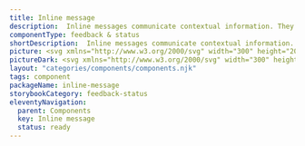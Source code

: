 ```yaml
---
title: Inline message
description:  Inline messages communicate contextual information. They’re positioned inline, close to the element they’re adding context to.
componentType: feedback & status
shortDescription:  Inline messages communicate contextual information.
picture: <svg xmlns="http://www.w3.org/2000/svg" width="300" height="200" fill="none" aria-labelledby="inlineMessageTitle inlineMessageDesc" role="img"><title id="inlineMessageTitle">Illustration of the inline message component.</title><desc id="inlineMessageDesc">An illustrated inline message component representing inline message component card.</desc><path fill="#EDF2FC" d="M30 66a2 2 0 0 1 2-2h236a2 2 0 0 1 2 2v68a2 2 0 0 1-2 2H32a2 2 0 0 1-2-2V66Z"/><path fill="#36F" d="M28 66a3 3 0 0 1 3-3h237a3 3 0 0 1 3 3h-2a1 1 0 0 0-1-1H32v1h-4Zm243 68a3 3 0 0 1-3 3H31a3 3 0 0 1-3-3h4v1h236a1 1 0 0 0 1-1h2Zm-240 3a3 3 0 0 1-3-3V66a3 3 0 0 1 3-3l1 2v70l-1 2Zm237-74a3 3 0 0 1 3 3v68a3 3 0 0 1-3 3v-2a1 1 0 0 0 1-1V66a1 1 0 0 0-1-1v-2Z"/><path fill="#36F" fill-rule="evenodd" d="M54 96a8 8 0 1 0 0-16 8 8 0 0 0 0 16Zm1.125-11.995a1.125 1.125 0 1 1-2.25 0 1.125 1.125 0 0 1 2.25 0ZM54 86.505a1 1 0 0 1 1 1v4.5a1 1 0 1 1-2 0v-4.5a1 1 0 0 1 1-1Z" clip-rule="evenodd"/><path fill="#1138AD" d="M74 93.328V82.864h1.856v10.464H74ZM78.356 93.328v-7.856h1.52l.128 1.056h.064a6.105 6.105 0 0 1 1.152-.88 2.75 2.75 0 0 1 1.424-.368c.842 0 1.456.272 1.84.816.384.544.576 1.312.576 2.304v4.928h-1.84V88.64c0-.65-.096-1.11-.288-1.376-.192-.267-.507-.4-.944-.4-.342 0-.646.085-.912.256-.256.16-.55.4-.88.72v5.488h-1.84ZM89.1 93.52c-.65 0-1.114-.197-1.391-.592-.267-.395-.4-.933-.4-1.616v-9.28h1.84v9.376c0 .224.042.384.128.48a.382.382 0 0 0 .272.128h.112c.042-.01.101-.021.176-.032l.24 1.376a2.884 2.884 0 0 1-.976.16ZM91.653 93.328v-7.856h1.84v7.856h-1.84Zm.927-9.232c-.33 0-.597-.096-.8-.288-.202-.192-.303-.448-.303-.768 0-.31.1-.56.303-.752.203-.192.47-.288.8-.288.331 0 .598.096.8.288.203.192.305.443.305.752 0 .32-.102.576-.305.768-.202.192-.469.288-.8.288ZM95.84 93.328v-7.856h1.52l.128 1.056h.064a6.105 6.105 0 0 1 1.152-.88 2.75 2.75 0 0 1 1.424-.368c.843 0 1.456.272 1.84.816.384.544.576 1.312.576 2.304v4.928h-1.84V88.64c0-.65-.096-1.11-.288-1.376-.192-.267-.507-.4-.944-.4-.341 0-.645.085-.912.256-.256.16-.55.4-.88.72v5.488h-1.84ZM108.153 93.52c-.725 0-1.381-.16-1.968-.48a3.602 3.602 0 0 1-1.392-1.408c-.341-.619-.512-1.36-.512-2.224 0-.853.171-1.59.512-2.208.352-.619.805-1.093 1.36-1.424a3.356 3.356 0 0 1 1.744-.496c.715 0 1.312.16 1.792.48.48.31.843.747 1.088 1.312.245.555.368 1.2.368 1.936 0 .384-.027.683-.08.896h-4.992c.085.693.336 1.232.752 1.616.416.384.939.576 1.568.576.341 0 .656-.048.944-.144.299-.107.592-.25.88-.432l.624 1.152a5.637 5.637 0 0 1-1.248.608c-.459.16-.939.24-1.44.24Zm-2.096-4.864h3.488c0-.608-.133-1.083-.4-1.424-.267-.352-.667-.528-1.2-.528-.459 0-.869.17-1.232.512-.352.33-.571.81-.656 1.44ZM116.266 93.328V82.864h2.096l1.856 5.12c.117.33.229.672.336 1.024.117.341.229.683.336 1.024h.064c.117-.341.229-.683.336-1.024.106-.352.213-.693.32-1.024l1.808-5.12h2.112v10.464h-1.712v-4.784c0-.33.01-.688.032-1.072l.096-1.184c.042-.395.08-.752.112-1.072h-.064l-.848 2.432-1.712 4.704h-1.104l-1.728-4.704-.832-2.432h-.064c.032.32.064.677.096 1.072.042.395.074.79.096 1.184.032.384.048.741.048 1.072v4.784h-1.68ZM131.388 93.52c-.726 0-1.382-.16-1.969-.48-.586-.33-1.05-.8-1.391-1.408-.342-.619-.513-1.36-.513-2.224 0-.853.171-1.59.513-2.208.352-.619.805-1.093 1.36-1.424a3.354 3.354 0 0 1 1.744-.496c.714 0 1.312.16 1.792.48.48.31.842.747 1.088 1.312.245.555.368 1.2.368 1.936 0 .384-.027.683-.081.896h-4.992c.086.693.337 1.232.753 1.616.416.384.938.576 1.567.576.342 0 .656-.048.944-.144.299-.107.592-.25.88-.432l.625 1.152c-.374.245-.79.448-1.249.608-.458.16-.938.24-1.439.24Zm-2.096-4.864h3.487c0-.608-.133-1.083-.399-1.424-.267-.352-.667-.528-1.2-.528-.459 0-.87.17-1.233.512-.352.33-.57.81-.655 1.44ZM138.329 93.52a4.476 4.476 0 0 1-1.6-.304 5.34 5.34 0 0 1-1.376-.784l.864-1.184c.352.267.704.48 1.056.64.352.16.725.24 1.12.24.427 0 .741-.09.944-.272a.865.865 0 0 0 .304-.672.666.666 0 0 0-.256-.544 2.075 2.075 0 0 0-.624-.384c-.256-.117-.523-.23-.8-.336a8.685 8.685 0 0 1-1.024-.464 2.658 2.658 0 0 1-.816-.72c-.213-.299-.32-.667-.32-1.104 0-.693.256-1.259.768-1.696.512-.437 1.205-.656 2.08-.656.555 0 1.051.096 1.488.288.437.192.816.41 1.136.656l-.848 1.12a3.982 3.982 0 0 0-.848-.48 2.075 2.075 0 0 0-.88-.192c-.395 0-.688.085-.88.256a.758.758 0 0 0-.288.608c0 .31.16.544.48.704.32.16.693.315 1.12.464a6.67 6.67 0 0 1 1.056.48c.341.181.624.421.848.72.235.299.352.693.352 1.184 0 .672-.261 1.248-.784 1.728-.523.47-1.28.704-2.272.704ZM145.219 93.52a4.48 4.48 0 0 1-1.6-.304 5.34 5.34 0 0 1-1.376-.784l.864-1.184c.352.267.704.48 1.056.64.352.16.726.24 1.121.24.426 0 .741-.09.944-.272a.868.868 0 0 0 .304-.672.667.667 0 0 0-.257-.544 2.075 2.075 0 0 0-.624-.384c-.256-.117-.522-.23-.799-.336a8.698 8.698 0 0 1-1.025-.464 2.681 2.681 0 0 1-.816-.72c-.213-.299-.32-.667-.32-1.104 0-.693.257-1.259.769-1.696.512-.437 1.205-.656 2.079-.656.555 0 1.051.096 1.488.288.438.192.816.41 1.136.656l-.848 1.12a3.982 3.982 0 0 0-.848-.48 2.07 2.07 0 0 0-.879-.192c-.395 0-.689.085-.881.256a.757.757 0 0 0-.287.608c0 .31.159.544.479.704.32.16.694.315 1.121.464.362.128.714.288 1.056.48.341.181.624.421.848.72.234.299.351.693.351 1.184 0 .672-.261 1.248-.783 1.728-.523.47-1.281.704-2.273.704ZM151.822 93.52c-.683 0-1.243-.213-1.68-.64-.427-.427-.64-.981-.64-1.664 0-.843.368-1.493 1.104-1.952.736-.47 1.909-.79 3.52-.96-.011-.416-.123-.773-.336-1.072-.203-.31-.571-.464-1.104-.464-.384 0-.763.075-1.136.224-.363.15-.72.33-1.072.544l-.672-1.232a7.864 7.864 0 0 1 1.472-.72 5.087 5.087 0 0 1 1.76-.304c.981 0 1.712.293 2.192.88.491.576.736 1.413.736 2.512v4.656h-1.52l-.128-.864h-.064a5.68 5.68 0 0 1-1.136.752 2.797 2.797 0 0 1-1.296.304Zm.592-1.44c.32 0 .608-.075.864-.224a5.7 5.7 0 0 0 .848-.64v-1.76c-1.067.139-1.808.347-2.224.624-.416.267-.624.597-.624.992 0 .352.107.608.32.768.213.16.485.24.816.24ZM160.904 96.8a5.873 5.873 0 0 1-1.68-.224c-.491-.15-.88-.379-1.168-.688-.277-.299-.416-.677-.416-1.136 0-.65.373-1.21 1.12-1.68v-.064a1.675 1.675 0 0 1-.512-.512c-.128-.213-.192-.48-.192-.8 0-.31.085-.587.256-.832.181-.256.384-.464.608-.624v-.064c-.267-.203-.507-.485-.72-.848a2.478 2.478 0 0 1-.304-1.232c0-.608.144-1.12.432-1.536.288-.416.667-.73 1.136-.944.48-.224.992-.336 1.536-.336.213 0 .416.021.608.064.203.032.384.075.544.128h2.816v1.36h-1.44c.128.15.235.341.32.576.085.224.128.475.128.752 0 .576-.133 1.067-.4 1.472a2.52 2.52 0 0 1-1.072.896 3.607 3.607 0 0 1-2.032.256 2.623 2.623 0 0 1-.544-.16 1.98 1.98 0 0 0-.288.32.837.837 0 0 0-.096.432c0 .224.091.4.272.528.192.128.528.192 1.008.192h1.392c.949 0 1.664.155 2.144.464.491.299.736.79.736 1.472 0 .512-.171.976-.512 1.392-.341.427-.827.763-1.456 1.008s-1.371.368-2.224.368Zm.096-7.12c.373 0 .693-.139.96-.416.267-.277.4-.667.4-1.168 0-.49-.133-.87-.4-1.136a1.252 1.252 0 0 0-.96-.416c-.384 0-.709.133-.976.4s-.4.65-.4 1.152c0 .501.133.89.4 1.168.267.277.592.416.976.416Zm.192 5.92c.629 0 1.141-.128 1.536-.384s.592-.55.592-.88c0-.31-.123-.517-.368-.624-.235-.107-.576-.16-1.024-.16h-1.072c-.427 0-.784-.037-1.072-.112-.405.31-.608.656-.608 1.04 0 .352.181.624.544.816.363.203.853.304 1.472.304ZM169.591 93.52c-.726 0-1.382-.16-1.968-.48a3.602 3.602 0 0 1-1.392-1.408c-.342-.619-.512-1.36-.512-2.224 0-.853.17-1.59.512-2.208.352-.619.805-1.093 1.36-1.424a3.354 3.354 0 0 1 1.744-.496c.714 0 1.312.16 1.792.48.48.31.842.747 1.088 1.312.245.555.368 1.2.368 1.936 0 .384-.027.683-.08.896h-4.992c.085.693.336 1.232.752 1.616.416.384.938.576 1.568.576.341 0 .656-.048.944-.144a4.5 4.5 0 0 0 .88-.432l.624 1.152a5.68 5.68 0 0 1-1.248.608c-.459.16-.939.24-1.44.24Zm-2.096-4.864h3.488c0-.608-.134-1.083-.4-1.424-.267-.352-.667-.528-1.2-.528-.459 0-.87.17-1.232.512-.352.33-.571.81-.656 1.44ZM179.815 93.328v-8.896h-3.024v-1.568h7.904v1.568h-3.024v8.896h-1.856ZM186.277 93.328v-7.856h1.841v7.856h-1.841Zm.928-9.232c-.33 0-.597-.096-.799-.288-.203-.192-.304-.448-.304-.768 0-.31.101-.56.304-.752.202-.192.469-.288.799-.288.331 0 .598.096.801.288.202.192.304.443.304.752 0 .32-.102.576-.304.768-.203.192-.47.288-.801.288ZM193.233 93.52c-.907 0-1.552-.261-1.936-.784-.373-.533-.56-1.221-.56-2.064v-3.744h-1.12v-1.376l1.216-.08.224-2.144h1.536v2.144h2v1.456h-2v3.744c0 .917.368 1.376 1.104 1.376.139 0 .283-.016.432-.048.149-.043.277-.085.384-.128l.32 1.36a5.222 5.222 0 0 1-.736.192 3.7 3.7 0 0 1-.864.096ZM198.038 93.52c-.65 0-1.114-.197-1.392-.592-.266-.395-.4-.933-.4-1.616v-9.28h1.84v9.376c0 .224.043.384.128.48a.384.384 0 0 0 .272.128h.112c.043-.01.102-.021.176-.032l.24 1.376a2.879 2.879 0 0 1-.976.16ZM203.95 93.52c-.725 0-1.381-.16-1.968-.48a3.602 3.602 0 0 1-1.392-1.408c-.341-.619-.512-1.36-.512-2.224 0-.853.171-1.59.512-2.208.352-.619.805-1.093 1.36-1.424a3.356 3.356 0 0 1 1.744-.496c.715 0 1.312.16 1.792.48.48.31.843.747 1.088 1.312.245.555.368 1.2.368 1.936 0 .384-.027.683-.08.896h-4.992c.085.693.336 1.232.752 1.616.416.384.939.576 1.568.576.341 0 .656-.048.944-.144.299-.107.592-.25.88-.432l.624 1.152a5.637 5.637 0 0 1-1.248.608c-.459.16-.939.24-1.44.24Zm-2.096-4.864h3.488c0-.608-.133-1.083-.4-1.424-.267-.352-.667-.528-1.2-.528-.459 0-.869.17-1.232.512-.352.33-.571.81-.656 1.44ZM74 116.516v-9.184h2.296c1.419 0 2.497.397 3.234 1.19.737.784 1.106 1.904 1.106 3.36 0 1.465-.369 2.604-1.106 3.416-.728.812-1.787 1.218-3.178 1.218H74Zm1.162-.952h1.05c1.073 0 1.876-.322 2.408-.966.541-.653.812-1.559.812-2.716 0-1.157-.27-2.044-.812-2.66-.532-.625-1.335-.938-2.408-.938h-1.05v7.28ZM85.26 116.684c-.607 0-1.158-.14-1.653-.42a3.115 3.115 0 0 1-1.176-1.232c-.29-.532-.434-1.167-.434-1.904 0-.747.145-1.386.434-1.918.299-.532.682-.943 1.148-1.232a2.75 2.75 0 0 1 1.47-.434c.868 0 1.536.289 2.002.868.476.579.714 1.353.714 2.324 0 .121-.004.243-.014.364 0 .112-.01.21-.028.294h-4.592c.047.719.27 1.293.672 1.722.41.429.943.644 1.596.644.327 0 .626-.047.896-.14a4.22 4.22 0 0 0 .798-.392l.406.756c-.29.187-.62.35-.994.49-.364.14-.78.21-1.246.21Zm-2.143-4.116h3.64c0-.691-.15-1.213-.448-1.568-.29-.364-.7-.546-1.232-.546-.476 0-.905.187-1.288.56-.373.364-.597.882-.672 1.554ZM91.225 116.684a3.67 3.67 0 0 1-1.386-.266 4.914 4.914 0 0 1-1.148-.672l.574-.77c.298.233.606.429.924.588.317.149.676.224 1.078.224.448 0 .784-.103 1.008-.308.224-.215.336-.467.336-.756a.8.8 0 0 0-.238-.588 1.706 1.706 0 0 0-.588-.392 8.408 8.408 0 0 0-.728-.308c-.318-.121-.63-.257-.938-.406a2.322 2.322 0 0 1-.756-.602c-.196-.252-.294-.569-.294-.952 0-.551.205-1.008.616-1.372.42-.373.998-.56 1.736-.56.42 0 .812.075 1.176.224.364.149.676.331.938.546l-.56.728a3.672 3.672 0 0 0-.728-.434 2.01 2.01 0 0 0-.826-.168c-.43 0-.747.098-.952.294a.94.94 0 0 0-.294.686c0 .215.07.392.21.532.14.131.322.247.546.35l.714.294c.326.121.648.261.966.42.317.149.578.355.784.616.214.252.322.593.322 1.022 0 .364-.098.7-.294 1.008-.187.308-.467.555-.84.742-.364.187-.817.28-1.358.28ZM98 116.684c-.597 0-1.139-.14-1.624-.42a2.957 2.957 0 0 1-1.148-1.218c-.28-.532-.42-1.171-.42-1.918 0-.765.15-1.414.448-1.946.308-.532.71-.938 1.204-1.218a3.291 3.291 0 0 1 1.624-.42c.448 0 .83.079 1.148.238.326.159.606.345.84.56l-.588.756a2.823 2.823 0 0 0-.63-.434 1.55 1.55 0 0 0-.728-.168c-.41 0-.78.112-1.106.336-.317.215-.57.523-.756.924-.177.392-.266.849-.266 1.372 0 .775.191 1.405.574 1.89.392.476.9.714 1.526.714.317 0 .611-.065.882-.196.27-.14.508-.303.714-.49l.504.77a3.78 3.78 0 0 1-1.022.644 3.144 3.144 0 0 1-1.176.224ZM101.697 116.516v-6.804h.952l.098 1.232h.042c.233-.429.518-.77.854-1.022a1.763 1.763 0 0 1 1.078-.378c.27 0 .513.047.728.14l-.224 1.008a1.806 1.806 0 0 0-.658-.112c-.29 0-.593.117-.91.35-.308.233-.579.639-.812 1.218v4.368h-1.148ZM106.55 116.516v-6.804h1.148v6.804h-1.148Zm.588-8.204a.818.818 0 0 1-.56-.196c-.14-.14-.21-.327-.21-.56 0-.224.07-.406.21-.546a.786.786 0 0 1 .56-.21c.224 0 .406.07.546.21.149.14.224.322.224.546 0 .233-.075.42-.224.56a.767.767 0 0 1-.546.196ZM109.995 119.386v-9.674h.952l.098.784h.042a5.298 5.298 0 0 1 1.008-.672c.374-.187.761-.28 1.162-.28.878 0 1.545.317 2.002.952.458.625.686 1.465.686 2.52 0 .765-.14 1.423-.42 1.974-.27.551-.63.971-1.078 1.26a2.566 2.566 0 0 1-1.442.434c-.317 0-.634-.07-.952-.21a4.885 4.885 0 0 1-.938-.574l.028 1.19v2.296h-1.148Zm2.814-3.668c.56 0 1.022-.238 1.386-.714.374-.485.56-1.148.56-1.988 0-.747-.14-1.349-.42-1.806-.27-.467-.728-.7-1.372-.7-.289 0-.583.079-.882.238a5.264 5.264 0 0 0-.938.686v3.57c.308.261.607.448.896.56.29.103.546.154.77.154ZM119.671 116.684c-.728 0-1.237-.21-1.526-.63-.28-.42-.42-.966-.42-1.638v-3.766h-1.008v-.868l1.064-.07.14-1.904h.966v1.904h1.834v.938h-1.834v3.78c0 .42.074.747.224.98.158.224.434.336.826.336.121 0 .252-.019.392-.056l.378-.126.224.868a5.013 5.013 0 0 1-.616.168c-.215.056-.43.084-.644.084ZM122.259 116.516v-6.804h1.148v6.804h-1.148Zm.588-8.204a.818.818 0 0 1-.56-.196c-.14-.14-.21-.327-.21-.56 0-.224.07-.406.21-.546a.786.786 0 0 1 .56-.21c.224 0 .406.07.546.21.149.14.224.322.224.546 0 .233-.075.42-.224.56a.767.767 0 0 1-.546.196ZM128.35 116.684c-.55 0-1.068-.14-1.554-.42-.476-.28-.863-.686-1.162-1.218-.289-.532-.434-1.171-.434-1.918 0-.765.145-1.414.434-1.946.299-.532.686-.938 1.162-1.218a3.063 3.063 0 0 1 1.554-.42c.56 0 1.078.14 1.554.42.476.28.859.686 1.148 1.218.299.532.448 1.181.448 1.946 0 .747-.149 1.386-.448 1.918a3.079 3.079 0 0 1-1.148 1.218 3.01 3.01 0 0 1-1.554.42Zm0-.952c.588 0 1.06-.238 1.414-.714.364-.485.546-1.115.546-1.89 0-.784-.182-1.419-.546-1.904-.354-.485-.826-.728-1.414-.728-.578 0-1.05.243-1.414.728-.364.485-.546 1.12-.546 1.904 0 .775.182 1.405.546 1.89.364.476.836.714 1.414.714ZM133.292 116.516v-6.804h.952l.098.98h.042a5.222 5.222 0 0 1 1.036-.812 2.33 2.33 0 0 1 1.246-.336c.719 0 1.242.229 1.568.686.336.448.504 1.106.504 1.974v4.312h-1.148v-4.158c0-.635-.102-1.097-.308-1.386-.205-.289-.532-.434-.98-.434a1.72 1.72 0 0 0-.938.266 6.15 6.15 0 0 0-.924.784v4.928h-1.148ZM145.893 116.684c-.728 0-1.236-.21-1.526-.63-.28-.42-.42-.966-.42-1.638v-3.766h-1.008v-.868l1.064-.07.14-1.904h.966v1.904h1.834v.938h-1.834v3.78c0 .42.075.747.224.98.159.224.434.336.826.336.122 0 .252-.019.392-.056l.378-.126.224.868a4.964 4.964 0 0 1-.616.168 2.536 2.536 0 0 1-.644.084ZM151.048 116.684c-.606 0-1.157-.14-1.652-.42a3.125 3.125 0 0 1-1.176-1.232c-.289-.532-.434-1.167-.434-1.904 0-.747.145-1.386.434-1.918.299-.532.682-.943 1.148-1.232a2.752 2.752 0 0 1 1.47-.434c.868 0 1.536.289 2.002.868.476.579.714 1.353.714 2.324 0 .121-.004.243-.014.364 0 .112-.009.21-.028.294h-4.592c.047.719.271 1.293.672 1.722.411.429.943.644 1.596.644.327 0 .626-.047.896-.14a4.22 4.22 0 0 0 .798-.392l.406.756c-.289.187-.62.35-.994.49-.364.14-.779.21-1.246.21Zm-2.142-4.116h3.64c0-.691-.149-1.213-.448-1.568-.289-.364-.7-.546-1.232-.546-.476 0-.905.187-1.288.56-.373.364-.597.882-.672 1.554ZM154.188 116.516l2.226-3.556-2.058-3.248h1.246l.91 1.498c.103.177.21.364.322.56.112.196.229.387.35.574h.056c.103-.187.205-.378.308-.574.103-.196.205-.383.308-.56l.826-1.498h1.204l-2.058 3.374 2.212 3.43h-1.246l-.994-1.582-.364-.616a12.71 12.71 0 0 0-.378-.602h-.056c-.121.196-.238.397-.35.602-.112.196-.224.401-.336.616l-.924 1.582h-1.204ZM163.188 116.684c-.728 0-1.236-.21-1.526-.63-.28-.42-.42-.966-.42-1.638v-3.766h-1.008v-.868l1.064-.07.14-1.904h.966v1.904h1.834v.938h-1.834v3.78c0 .42.075.747.224.98.159.224.434.336.826.336.122 0 .252-.019.392-.056l.378-.126.224.868a4.964 4.964 0 0 1-.616.168 2.536 2.536 0 0 1-.644.084Z"/></svg>
pictureDark: <svg xmlns="http://www.w3.org/2000/svg" width="300" height="200" fill="none" aria-labelledby="inlineMessageDarkTitle inlineMessageDarkDesc" role="img"><title id="inlineMessageDarkTitle">Illustration of the inline message component.</title><desc id="inlineMessageDarkDesc">An illustrated inline message component representing inline message component card.</desc><path fill="#36F" fill-opacity=".32" d="M30 66a2 2 0 0 1 2-2h236a2 2 0 0 1 2 2v68a2 2 0 0 1-2 2H32a2 2 0 0 1-2-2V66Z"/><path fill="#5985FF" d="M28 66a3 3 0 0 1 3-3h237a3 3 0 0 1 3 3h-2a1 1 0 0 0-1-1H32v1h-4Zm243 68a3 3 0 0 1-3 3H31a3 3 0 0 1-3-3h4v1h236a1 1 0 0 0 1-1h2Zm-240 3a3 3 0 0 1-3-3V66a3 3 0 0 1 3-3l1 2v70l-1 2Zm237-74a3 3 0 0 1 3 3v68a3 3 0 0 1-3 3v-2a1 1 0 0 0 1-1V66a1 1 0 0 0-1-1v-2Z"/><path fill="#5985FF" fill-rule="evenodd" d="M54 96a8 8 0 1 0 0-16 8 8 0 0 0 0 16Zm1.125-11.995a1.125 1.125 0 1 1-2.25 0 1.125 1.125 0 0 1 2.25 0ZM54 86.505a1 1 0 0 1 1 1v4.5a1 1 0 1 1-2 0v-4.5a1 1 0 0 1 1-1Z" clip-rule="evenodd"/><path fill="#CCDBFF" d="M74 93.328V82.864h1.856v10.464H74ZM78.356 93.328v-7.856h1.52l.128 1.056h.064a6.105 6.105 0 0 1 1.152-.88 2.75 2.75 0 0 1 1.424-.368c.842 0 1.456.272 1.84.816.384.544.576 1.312.576 2.304v4.928h-1.84V88.64c0-.65-.096-1.11-.288-1.376-.192-.267-.507-.4-.944-.4-.342 0-.646.085-.912.256-.256.16-.55.4-.88.72v5.488h-1.84ZM89.1 93.52c-.65 0-1.114-.197-1.391-.592-.267-.395-.4-.933-.4-1.616v-9.28h1.84v9.376c0 .224.042.384.128.48a.382.382 0 0 0 .272.128h.112c.042-.01.101-.021.176-.032l.24 1.376a2.884 2.884 0 0 1-.976.16ZM91.653 93.328v-7.856h1.84v7.856h-1.84Zm.927-9.232c-.33 0-.597-.096-.8-.288-.202-.192-.303-.448-.303-.768 0-.31.1-.56.303-.752.203-.192.47-.288.8-.288.331 0 .598.096.8.288.203.192.305.443.305.752 0 .32-.102.576-.305.768-.202.192-.469.288-.8.288ZM95.84 93.328v-7.856h1.52l.128 1.056h.064a6.105 6.105 0 0 1 1.152-.88 2.75 2.75 0 0 1 1.424-.368c.843 0 1.456.272 1.84.816.384.544.576 1.312.576 2.304v4.928h-1.84V88.64c0-.65-.096-1.11-.288-1.376-.192-.267-.507-.4-.944-.4-.341 0-.645.085-.912.256-.256.16-.55.4-.88.72v5.488h-1.84ZM108.153 93.52c-.725 0-1.381-.16-1.968-.48a3.602 3.602 0 0 1-1.392-1.408c-.341-.619-.512-1.36-.512-2.224 0-.853.171-1.59.512-2.208.352-.619.805-1.093 1.36-1.424a3.356 3.356 0 0 1 1.744-.496c.715 0 1.312.16 1.792.48.48.31.843.747 1.088 1.312.245.555.368 1.2.368 1.936 0 .384-.027.683-.08.896h-4.992c.085.693.336 1.232.752 1.616.416.384.939.576 1.568.576.341 0 .656-.048.944-.144.299-.107.592-.25.88-.432l.624 1.152a5.637 5.637 0 0 1-1.248.608c-.459.16-.939.24-1.44.24Zm-2.096-4.864h3.488c0-.608-.133-1.083-.4-1.424-.267-.352-.667-.528-1.2-.528-.459 0-.869.17-1.232.512-.352.33-.571.81-.656 1.44ZM116.266 93.328V82.864h2.096l1.856 5.12c.117.33.229.672.336 1.024.117.341.229.683.336 1.024h.064c.117-.341.229-.683.336-1.024.106-.352.213-.693.32-1.024l1.808-5.12h2.112v10.464h-1.712v-4.784c0-.33.01-.688.032-1.072l.096-1.184c.042-.395.08-.752.112-1.072h-.064l-.848 2.432-1.712 4.704h-1.104l-1.728-4.704-.832-2.432h-.064c.032.32.064.677.096 1.072.042.395.074.79.096 1.184.032.384.048.741.048 1.072v4.784h-1.68ZM131.388 93.52c-.726 0-1.382-.16-1.969-.48-.586-.33-1.05-.8-1.391-1.408-.342-.619-.513-1.36-.513-2.224 0-.853.171-1.59.513-2.208.352-.619.805-1.093 1.36-1.424a3.354 3.354 0 0 1 1.744-.496c.714 0 1.312.16 1.792.48.48.31.842.747 1.088 1.312.245.555.368 1.2.368 1.936 0 .384-.027.683-.081.896h-4.992c.086.693.337 1.232.753 1.616.416.384.938.576 1.567.576.342 0 .656-.048.944-.144.299-.107.592-.25.88-.432l.625 1.152c-.374.245-.79.448-1.249.608-.458.16-.938.24-1.439.24Zm-2.096-4.864h3.487c0-.608-.133-1.083-.399-1.424-.267-.352-.667-.528-1.2-.528-.459 0-.87.17-1.233.512-.352.33-.57.81-.655 1.44ZM138.329 93.52a4.476 4.476 0 0 1-1.6-.304 5.34 5.34 0 0 1-1.376-.784l.864-1.184c.352.267.704.48 1.056.64.352.16.725.24 1.12.24.427 0 .741-.09.944-.272a.865.865 0 0 0 .304-.672.666.666 0 0 0-.256-.544 2.075 2.075 0 0 0-.624-.384c-.256-.117-.523-.23-.8-.336a8.685 8.685 0 0 1-1.024-.464 2.658 2.658 0 0 1-.816-.72c-.213-.299-.32-.667-.32-1.104 0-.693.256-1.259.768-1.696.512-.437 1.205-.656 2.08-.656.555 0 1.051.096 1.488.288.437.192.816.41 1.136.656l-.848 1.12a3.982 3.982 0 0 0-.848-.48 2.075 2.075 0 0 0-.88-.192c-.395 0-.688.085-.88.256a.758.758 0 0 0-.288.608c0 .31.16.544.48.704.32.16.693.315 1.12.464a6.67 6.67 0 0 1 1.056.48c.341.181.624.421.848.72.235.299.352.693.352 1.184 0 .672-.261 1.248-.784 1.728-.523.47-1.28.704-2.272.704ZM145.219 93.52a4.48 4.48 0 0 1-1.6-.304 5.34 5.34 0 0 1-1.376-.784l.864-1.184c.352.267.704.48 1.056.64.352.16.726.24 1.121.24.426 0 .741-.09.944-.272a.868.868 0 0 0 .304-.672.667.667 0 0 0-.257-.544 2.075 2.075 0 0 0-.624-.384c-.256-.117-.522-.23-.799-.336a8.698 8.698 0 0 1-1.025-.464 2.681 2.681 0 0 1-.816-.72c-.213-.299-.32-.667-.32-1.104 0-.693.257-1.259.769-1.696.512-.437 1.205-.656 2.079-.656.555 0 1.051.096 1.488.288.438.192.816.41 1.136.656l-.848 1.12a3.982 3.982 0 0 0-.848-.48 2.07 2.07 0 0 0-.879-.192c-.395 0-.689.085-.881.256a.757.757 0 0 0-.287.608c0 .31.159.544.479.704.32.16.694.315 1.121.464.362.128.714.288 1.056.48.341.181.624.421.848.72.234.299.351.693.351 1.184 0 .672-.261 1.248-.783 1.728-.523.47-1.281.704-2.273.704ZM151.822 93.52c-.683 0-1.243-.213-1.68-.64-.427-.427-.64-.981-.64-1.664 0-.843.368-1.493 1.104-1.952.736-.47 1.909-.79 3.52-.96-.011-.416-.123-.773-.336-1.072-.203-.31-.571-.464-1.104-.464-.384 0-.763.075-1.136.224-.363.15-.72.33-1.072.544l-.672-1.232a7.864 7.864 0 0 1 1.472-.72 5.087 5.087 0 0 1 1.76-.304c.981 0 1.712.293 2.192.88.491.576.736 1.413.736 2.512v4.656h-1.52l-.128-.864h-.064a5.68 5.68 0 0 1-1.136.752 2.797 2.797 0 0 1-1.296.304Zm.592-1.44c.32 0 .608-.075.864-.224a5.7 5.7 0 0 0 .848-.64v-1.76c-1.067.139-1.808.347-2.224.624-.416.267-.624.597-.624.992 0 .352.107.608.32.768.213.16.485.24.816.24ZM160.904 96.8a5.873 5.873 0 0 1-1.68-.224c-.491-.15-.88-.379-1.168-.688-.277-.299-.416-.677-.416-1.136 0-.65.373-1.21 1.12-1.68v-.064a1.675 1.675 0 0 1-.512-.512c-.128-.213-.192-.48-.192-.8 0-.31.085-.587.256-.832.181-.256.384-.464.608-.624v-.064c-.267-.203-.507-.485-.72-.848a2.478 2.478 0 0 1-.304-1.232c0-.608.144-1.12.432-1.536.288-.416.667-.73 1.136-.944.48-.224.992-.336 1.536-.336.213 0 .416.021.608.064.203.032.384.075.544.128h2.816v1.36h-1.44c.128.15.235.341.32.576.085.224.128.475.128.752 0 .576-.133 1.067-.4 1.472a2.52 2.52 0 0 1-1.072.896 3.607 3.607 0 0 1-2.032.256 2.623 2.623 0 0 1-.544-.16 1.98 1.98 0 0 0-.288.32.837.837 0 0 0-.096.432c0 .224.091.4.272.528.192.128.528.192 1.008.192h1.392c.949 0 1.664.155 2.144.464.491.299.736.79.736 1.472 0 .512-.171.976-.512 1.392-.341.427-.827.763-1.456 1.008s-1.371.368-2.224.368Zm.096-7.12c.373 0 .693-.139.96-.416.267-.277.4-.667.4-1.168 0-.49-.133-.87-.4-1.136a1.252 1.252 0 0 0-.96-.416c-.384 0-.709.133-.976.4s-.4.65-.4 1.152c0 .501.133.89.4 1.168.267.277.592.416.976.416Zm.192 5.92c.629 0 1.141-.128 1.536-.384s.592-.55.592-.88c0-.31-.123-.517-.368-.624-.235-.107-.576-.16-1.024-.16h-1.072c-.427 0-.784-.037-1.072-.112-.405.31-.608.656-.608 1.04 0 .352.181.624.544.816.363.203.853.304 1.472.304ZM169.591 93.52c-.726 0-1.382-.16-1.968-.48a3.602 3.602 0 0 1-1.392-1.408c-.342-.619-.512-1.36-.512-2.224 0-.853.17-1.59.512-2.208.352-.619.805-1.093 1.36-1.424a3.354 3.354 0 0 1 1.744-.496c.714 0 1.312.16 1.792.48.48.31.842.747 1.088 1.312.245.555.368 1.2.368 1.936 0 .384-.027.683-.08.896h-4.992c.085.693.336 1.232.752 1.616.416.384.938.576 1.568.576.341 0 .656-.048.944-.144a4.5 4.5 0 0 0 .88-.432l.624 1.152a5.68 5.68 0 0 1-1.248.608c-.459.16-.939.24-1.44.24Zm-2.096-4.864h3.488c0-.608-.134-1.083-.4-1.424-.267-.352-.667-.528-1.2-.528-.459 0-.87.17-1.232.512-.352.33-.571.81-.656 1.44ZM179.815 93.328v-8.896h-3.024v-1.568h7.904v1.568h-3.024v8.896h-1.856ZM186.277 93.328v-7.856h1.841v7.856h-1.841Zm.928-9.232c-.33 0-.597-.096-.799-.288-.203-.192-.304-.448-.304-.768 0-.31.101-.56.304-.752.202-.192.469-.288.799-.288.331 0 .598.096.801.288.202.192.304.443.304.752 0 .32-.102.576-.304.768-.203.192-.47.288-.801.288ZM193.233 93.52c-.907 0-1.552-.261-1.936-.784-.373-.533-.56-1.221-.56-2.064v-3.744h-1.12v-1.376l1.216-.08.224-2.144h1.536v2.144h2v1.456h-2v3.744c0 .917.368 1.376 1.104 1.376.139 0 .283-.016.432-.048.149-.043.277-.085.384-.128l.32 1.36a5.222 5.222 0 0 1-.736.192 3.7 3.7 0 0 1-.864.096ZM198.038 93.52c-.65 0-1.114-.197-1.392-.592-.266-.395-.4-.933-.4-1.616v-9.28h1.84v9.376c0 .224.043.384.128.48a.384.384 0 0 0 .272.128h.112c.043-.01.102-.021.176-.032l.24 1.376a2.879 2.879 0 0 1-.976.16ZM203.95 93.52c-.725 0-1.381-.16-1.968-.48a3.602 3.602 0 0 1-1.392-1.408c-.341-.619-.512-1.36-.512-2.224 0-.853.171-1.59.512-2.208.352-.619.805-1.093 1.36-1.424a3.356 3.356 0 0 1 1.744-.496c.715 0 1.312.16 1.792.48.48.31.843.747 1.088 1.312.245.555.368 1.2.368 1.936 0 .384-.027.683-.08.896h-4.992c.085.693.336 1.232.752 1.616.416.384.939.576 1.568.576.341 0 .656-.048.944-.144.299-.107.592-.25.88-.432l.624 1.152a5.637 5.637 0 0 1-1.248.608c-.459.16-.939.24-1.44.24Zm-2.096-4.864h3.488c0-.608-.133-1.083-.4-1.424-.267-.352-.667-.528-1.2-.528-.459 0-.869.17-1.232.512-.352.33-.571.81-.656 1.44ZM74 116.516v-9.184h2.296c1.419 0 2.497.397 3.234 1.19.737.784 1.106 1.904 1.106 3.36 0 1.465-.369 2.604-1.106 3.416-.728.812-1.787 1.218-3.178 1.218H74Zm1.162-.952h1.05c1.073 0 1.876-.322 2.408-.966.541-.653.812-1.559.812-2.716 0-1.157-.27-2.044-.812-2.66-.532-.625-1.335-.938-2.408-.938h-1.05v7.28ZM85.26 116.684c-.607 0-1.158-.14-1.653-.42a3.115 3.115 0 0 1-1.176-1.232c-.29-.532-.434-1.167-.434-1.904 0-.747.145-1.386.434-1.918.299-.532.682-.943 1.148-1.232a2.75 2.75 0 0 1 1.47-.434c.868 0 1.536.289 2.002.868.476.579.714 1.353.714 2.324 0 .121-.004.243-.014.364 0 .112-.01.21-.028.294h-4.592c.047.719.27 1.293.672 1.722.41.429.943.644 1.596.644.327 0 .626-.047.896-.14a4.22 4.22 0 0 0 .798-.392l.406.756c-.29.187-.62.35-.994.49-.364.14-.78.21-1.246.21Zm-2.143-4.116h3.64c0-.691-.15-1.213-.448-1.568-.29-.364-.7-.546-1.232-.546-.476 0-.905.187-1.288.56-.373.364-.597.882-.672 1.554ZM91.225 116.684a3.67 3.67 0 0 1-1.386-.266 4.914 4.914 0 0 1-1.148-.672l.574-.77c.298.233.606.429.924.588.317.149.676.224 1.078.224.448 0 .784-.103 1.008-.308.224-.215.336-.467.336-.756a.8.8 0 0 0-.238-.588 1.706 1.706 0 0 0-.588-.392 8.408 8.408 0 0 0-.728-.308c-.318-.121-.63-.257-.938-.406a2.322 2.322 0 0 1-.756-.602c-.196-.252-.294-.569-.294-.952 0-.551.205-1.008.616-1.372.42-.373.998-.56 1.736-.56.42 0 .812.075 1.176.224.364.149.676.331.938.546l-.56.728a3.672 3.672 0 0 0-.728-.434 2.01 2.01 0 0 0-.826-.168c-.43 0-.747.098-.952.294a.94.94 0 0 0-.294.686c0 .215.07.392.21.532.14.131.322.247.546.35l.714.294c.326.121.648.261.966.42.317.149.578.355.784.616.214.252.322.593.322 1.022 0 .364-.098.7-.294 1.008-.187.308-.467.555-.84.742-.364.187-.817.28-1.358.28ZM98 116.684c-.597 0-1.139-.14-1.624-.42a2.957 2.957 0 0 1-1.148-1.218c-.28-.532-.42-1.171-.42-1.918 0-.765.15-1.414.448-1.946.308-.532.71-.938 1.204-1.218a3.291 3.291 0 0 1 1.624-.42c.448 0 .83.079 1.148.238.326.159.606.345.84.56l-.588.756a2.823 2.823 0 0 0-.63-.434 1.55 1.55 0 0 0-.728-.168c-.41 0-.78.112-1.106.336-.317.215-.57.523-.756.924-.177.392-.266.849-.266 1.372 0 .775.191 1.405.574 1.89.392.476.9.714 1.526.714.317 0 .611-.065.882-.196.27-.14.508-.303.714-.49l.504.77a3.78 3.78 0 0 1-1.022.644 3.144 3.144 0 0 1-1.176.224ZM101.697 116.516v-6.804h.952l.098 1.232h.042c.233-.429.518-.77.854-1.022a1.763 1.763 0 0 1 1.078-.378c.27 0 .513.047.728.14l-.224 1.008a1.806 1.806 0 0 0-.658-.112c-.29 0-.593.117-.91.35-.308.233-.579.639-.812 1.218v4.368h-1.148ZM106.55 116.516v-6.804h1.148v6.804h-1.148Zm.588-8.204a.818.818 0 0 1-.56-.196c-.14-.14-.21-.327-.21-.56 0-.224.07-.406.21-.546a.786.786 0 0 1 .56-.21c.224 0 .406.07.546.21.149.14.224.322.224.546 0 .233-.075.42-.224.56a.767.767 0 0 1-.546.196ZM109.995 119.386v-9.674h.952l.098.784h.042a5.298 5.298 0 0 1 1.008-.672c.374-.187.761-.28 1.162-.28.878 0 1.545.317 2.002.952.458.625.686 1.465.686 2.52 0 .765-.14 1.423-.42 1.974-.27.551-.63.971-1.078 1.26a2.566 2.566 0 0 1-1.442.434c-.317 0-.634-.07-.952-.21a4.885 4.885 0 0 1-.938-.574l.028 1.19v2.296h-1.148Zm2.814-3.668c.56 0 1.022-.238 1.386-.714.374-.485.56-1.148.56-1.988 0-.747-.14-1.349-.42-1.806-.27-.467-.728-.7-1.372-.7-.289 0-.583.079-.882.238a5.264 5.264 0 0 0-.938.686v3.57c.308.261.607.448.896.56.29.103.546.154.77.154ZM119.671 116.684c-.728 0-1.237-.21-1.526-.63-.28-.42-.42-.966-.42-1.638v-3.766h-1.008v-.868l1.064-.07.14-1.904h.966v1.904h1.834v.938h-1.834v3.78c0 .42.074.747.224.98.158.224.434.336.826.336.121 0 .252-.019.392-.056l.378-.126.224.868a5.013 5.013 0 0 1-.616.168c-.215.056-.43.084-.644.084ZM122.259 116.516v-6.804h1.148v6.804h-1.148Zm.588-8.204a.818.818 0 0 1-.56-.196c-.14-.14-.21-.327-.21-.56 0-.224.07-.406.21-.546a.786.786 0 0 1 .56-.21c.224 0 .406.07.546.21.149.14.224.322.224.546 0 .233-.075.42-.224.56a.767.767 0 0 1-.546.196ZM128.35 116.684c-.55 0-1.068-.14-1.554-.42-.476-.28-.863-.686-1.162-1.218-.289-.532-.434-1.171-.434-1.918 0-.765.145-1.414.434-1.946.299-.532.686-.938 1.162-1.218a3.063 3.063 0 0 1 1.554-.42c.56 0 1.078.14 1.554.42.476.28.859.686 1.148 1.218.299.532.448 1.181.448 1.946 0 .747-.149 1.386-.448 1.918a3.079 3.079 0 0 1-1.148 1.218 3.01 3.01 0 0 1-1.554.42Zm0-.952c.588 0 1.06-.238 1.414-.714.364-.485.546-1.115.546-1.89 0-.784-.182-1.419-.546-1.904-.354-.485-.826-.728-1.414-.728-.578 0-1.05.243-1.414.728-.364.485-.546 1.12-.546 1.904 0 .775.182 1.405.546 1.89.364.476.836.714 1.414.714ZM133.292 116.516v-6.804h.952l.098.98h.042a5.222 5.222 0 0 1 1.036-.812 2.33 2.33 0 0 1 1.246-.336c.719 0 1.242.229 1.568.686.336.448.504 1.106.504 1.974v4.312h-1.148v-4.158c0-.635-.102-1.097-.308-1.386-.205-.289-.532-.434-.98-.434a1.72 1.72 0 0 0-.938.266 6.15 6.15 0 0 0-.924.784v4.928h-1.148ZM145.893 116.684c-.728 0-1.236-.21-1.526-.63-.28-.42-.42-.966-.42-1.638v-3.766h-1.008v-.868l1.064-.07.14-1.904h.966v1.904h1.834v.938h-1.834v3.78c0 .42.075.747.224.98.159.224.434.336.826.336.122 0 .252-.019.392-.056l.378-.126.224.868a4.964 4.964 0 0 1-.616.168 2.536 2.536 0 0 1-.644.084ZM151.048 116.684c-.606 0-1.157-.14-1.652-.42a3.125 3.125 0 0 1-1.176-1.232c-.289-.532-.434-1.167-.434-1.904 0-.747.145-1.386.434-1.918.299-.532.682-.943 1.148-1.232a2.752 2.752 0 0 1 1.47-.434c.868 0 1.536.289 2.002.868.476.579.714 1.353.714 2.324 0 .121-.004.243-.014.364 0 .112-.009.21-.028.294h-4.592c.047.719.271 1.293.672 1.722.411.429.943.644 1.596.644.327 0 .626-.047.896-.14a4.22 4.22 0 0 0 .798-.392l.406.756c-.289.187-.62.35-.994.49-.364.14-.779.21-1.246.21Zm-2.142-4.116h3.64c0-.691-.149-1.213-.448-1.568-.289-.364-.7-.546-1.232-.546-.476 0-.905.187-1.288.56-.373.364-.597.882-.672 1.554ZM154.188 116.516l2.226-3.556-2.058-3.248h1.246l.91 1.498c.103.177.21.364.322.56.112.196.229.387.35.574h.056c.103-.187.205-.378.308-.574.103-.196.205-.383.308-.56l.826-1.498h1.204l-2.058 3.374 2.212 3.43h-1.246l-.994-1.582-.364-.616a12.71 12.71 0 0 0-.378-.602h-.056c-.121.196-.238.397-.35.602-.112.196-.224.401-.336.616l-.924 1.582h-1.204ZM163.188 116.684c-.728 0-1.236-.21-1.526-.63-.28-.42-.42-.966-.42-1.638v-3.766h-1.008v-.868l1.064-.07.14-1.904h.966v1.904h1.834v.938h-1.834v3.78c0 .42.075.747.224.98.159.224.434.336.826.336.122 0 .252-.019.392-.056l.378-.126.224.868a4.964 4.964 0 0 1-.616.168 2.536 2.536 0 0 1-.644.084Z"/></svg>
layout: "categories/components/components.njk"
tags: component
packageName: inline-message
storybookCategory: feedback-status
eleventyNavigation:
  parent: Components
  key: Inline message
  status: ready
---
```


